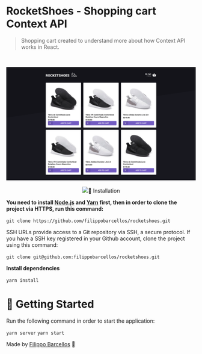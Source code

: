 # RocketShoes - Shopping cart Context API

> Shopping cart created to understand more about how Context API works in React.

<br />
<p align="center"><img src="https://github.com/filippobarcellos/rocketshoes/blob/master/rshoes-home.png"/></p>
<p align="center"><img src="https://github.com/filippobarcellos/rocketshoes/blob/master/rchoes-cart.png/></p>

# :construction_worker: Installation

**You need to install [Node.js](https://nodejs.org/en/download/) and [Yarn](https://yarnpkg.com/) first, then in order to clone the project via HTTPS, run this command:**

`git clone https://github.com/filippobarcellos/rocketshoes.git`

SSH URLs provide access to a Git repository via SSH, a secure protocol. If you have a SSH key registered in your Github account, clone the project using this command:

`git clone git@github.com:filippobarcellos/rocketshoes.git`

**Install dependencies**

`yarn install`

# :runner: Getting Started

Run the following command in order to start the application:

`yarn server`
`yarn start`

Made by [Filippo Barcellos](https://github.com/filippobarcellos) 🚀
